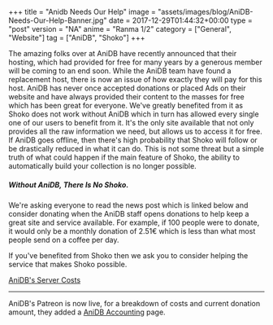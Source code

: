 +++
title = "Anidb Needs Our Help"
image = "assets/images/blog/AniDB-Needs-Our-Help-Banner.jpg"
date = 2017-12-29T01:44:32+00:00
type = "post"
version = "NA"
anime = "Ranma 1/2"
category = ["General", "Website"]
tag = ["AniDB", "Shoko"]
+++

The amazing folks over at AniDB have recently announced that their hosting, which had provided for free for many years by a generous member will be coming to an end soon. While the AniDB team have found a replacement host, there is now an issue of how exactly they will pay for this host. AniDB has never once accepted donations or placed Ads on their website and have always provided their content to the masses for free which has been great for everyone. We've greatly benefited from it as Shoko does not work without AniDB which in turn has allowed every single one of our users to benefit from it. It's the only site available that not only provides all the raw information we need, but allows us to access it for free. If AniDB goes offline, then there's high probability that Shoko will follow or be drastically reduced in what it can do. This is not some threat but a simple truth of what could happen if the main feature of Shoko, the ability to automatically build your collection is no longer possible.

##### Without AniDB, There Is No Shoko.

We're asking everyone to read the news post which is linked below and consider donating when the AniDB staff opens donations to help keep a great site and service available. For example, if 100 people were to donate, it would only be a monthly donation of 2.51€ which is less than what most people send on a coffee per day.

If you've benefited from Shoko then we ask you to consider helping the service that makes Shoko possible.

[AniDB's Server Costs](https://anidb.net/perl-bin/animedb.pl?show=cmt&id=77279)

---------------------------------------------------------------

AniDB's Patreon is now live, for a breakdown of costs and current donation amount, they added a [AniDB Accounting](https://anidb.net/perl-bin/animedb.pl?show=accounting) page.

